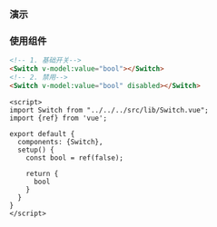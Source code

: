 ### 演示
<SwitchDemo/>

### 使用组件

```html
<!-- 1. 基础开关-->
<Switch v-model:value="bool"></Switch>
<!-- 2. 禁用-->
<Switch v-model:value="bool" disabled></Switch>
```

```vue
<script>
import Switch from "../../../src/lib/Switch.vue";
import {ref} from 'vue';

export default {
  components: {Switch},
  setup() {
    const bool = ref(false);

    return {
      bool
    }
  }
}
</script>
```

<script>
    import SwitchDemo from "./SwitchDemo.vue";
    export default {
        components: {SwitchDemo},
    }
</script>
